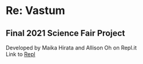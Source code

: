 # Re: Vastum
## Final 2021 Science Fair Project

Developed by Maika Hirata and Allison Oh on Repl.it  
Link to [Repl](https://re-vastum7.uni-mairata.repl.co/)

